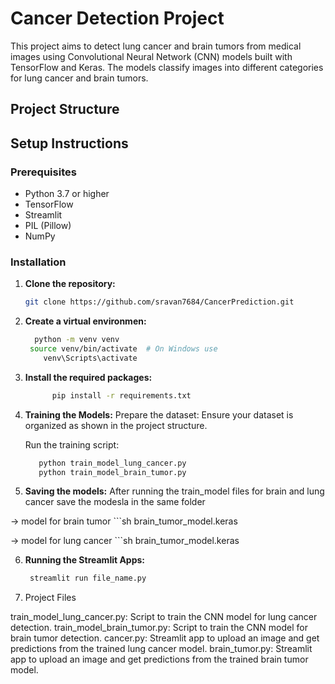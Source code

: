 # Cancer Detection Project

This project aims to detect lung cancer and brain tumors from medical images using Convolutional Neural Network (CNN) models built with TensorFlow and Keras. The models classify images into different categories for lung cancer and brain tumors.

## Project Structure


## Setup Instructions

### Prerequisites

- Python 3.7 or higher
- TensorFlow
- Streamlit
- PIL (Pillow)
- NumPy

### Installation

1. **Clone the repository:**
   ```sh
   git clone https://github.com/sravan7684/CancerPrediction.git
2. **Create a virtual environmen:**
   ```sh
     python -m venv venv
    source venv/bin/activate  # On Windows use
       venv\Scripts\activate

3. **Install the required packages:**
   ```sh
         pip install -r requirements.txt


4.  **Training the Models:**
    Prepare the dataset: Ensure your dataset is organized as shown in the project structure.

    Run the training script: 
      ```sh 
         python train_model_lung_cancer.py
         python train_model_brain_tumor.py
5.  **Saving the models:**
   After running the train_model files for brain and lung cancer save the modesla in the same folder

   -> model for brain tumor 
      ```sh
        brain_tumor_model.keras
       
   -> model for lung cancer
      ```sh
      brain_tumor_model.keras
            

6.  **Running the Streamlit Apps:**
       ```sh
        streamlit run file_name.py
7.  Project Files

train_model_lung_cancer.py: Script to train the CNN model for lung cancer detection.
train_model_brain_tumor.py: Script to train the CNN model for brain tumor detection.
cancer.py: Streamlit app to upload an image and get predictions from the trained lung cancer model.
brain_tumor.py: Streamlit app to upload an image and get predictions from the trained brain tumor model.

    

    

   

   

